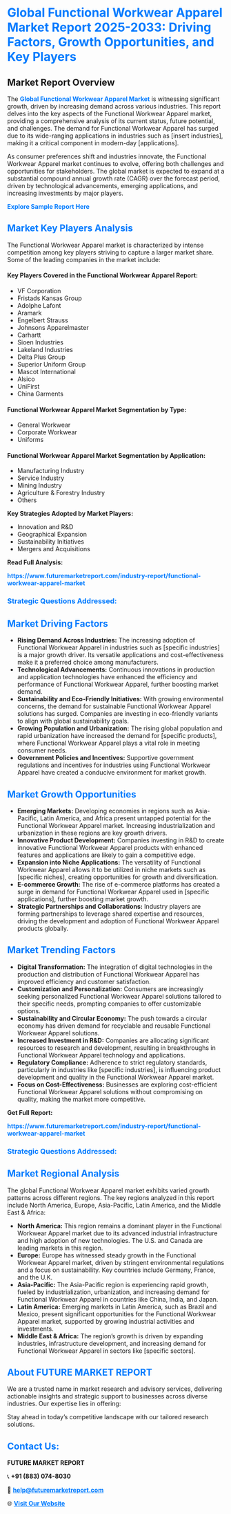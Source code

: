 <h1 style="color: #007BFF;">Global Functional Workwear Apparel Market Report 2025-2033: Driving Factors, Growth Opportunities, and Key Players</h1>

<section id="overview">
<h2>Market Report Overview</h2>
<p>The <a href="https://www.futuremarketreport.com/industry-report/functional-workwear-apparel-market" style="color: #007BFF; text-decoration: none;"><strong>Global Functional Workwear Apparel Market</strong></a> is witnessing significant growth, driven by increasing demand across various industries. This report delves into the key aspects of the Functional Workwear Apparel market, providing a comprehensive analysis of its current status, future potential, and challenges. The demand for Functional Workwear Apparel has surged due to its wide-ranging applications in industries such as [insert industries], making it a critical component in modern-day [applications].</p>
<p>As consumer preferences shift and industries innovate, the Functional Workwear Apparel market continues to evolve, offering both challenges and opportunities for stakeholders. The global market is expected to expand at a substantial compound annual growth rate (CAGR) over the forecast period, driven by technological advancements, emerging applications, and increasing investments by major players.</p>
</section>

<section id="overview">
<p><a href="https://www.futuremarketreport.com/request-sample/reportId=51814" style="color: #007BFF; text-decoration: none;"><strong>Explore Sample Report Here</strong></a></p>
</section>

<section id="key-players">
<h2 style="color: #007BFF;">Market Key Players Analysis</h2>
<p>The Functional Workwear Apparel market is characterized by intense competition among key players striving to capture a larger market share. Some of the leading companies in the market include:</p>
<h4>Key Players Covered in the Functional Workwear Apparel Report:</h4>
<ul><li>VF Corporation</li><li>Fristads Kansas Group</li><li>Adolphe Lafont</li><li>Aramark</li><li>Engelbert Strauss</li><li>Johnsons Apparelmaster</li><li>Carhartt</li><li>Sioen Industries</li><li>Lakeland Industries</li><li>Delta Plus Group</li><li>Superior Uniform Group</li><li>Mascot International</li><li>Alsico</li><li>UniFirst</li><li>China Garments</li></ul>
<h4>Functional Workwear Apparel Market Segmentation by Type:</h4>
<ul><li>General Workwear</li><li>Corporate Workwear</li><li>Uniforms</li></ul>

<h4>Functional Workwear Apparel Market Segmentation by Application:</h4>
<ul><li>Manufacturing Industry</li><li>Service Industry</li><li>Mining Industry</li><li>Agriculture &amp; Forestry Industry</li><li>Others</li></ul>
<p><strong>Key Strategies Adopted by Market Players:</strong></p>
<ul>
<li>Innovation and R&D</li>
<li>Geographical Expansion</li>
<li>Sustainability Initiatives</li>
<li>Mergers and Acquisitions</li>
</ul>
</section>

<section>
<p><strong>Read Full Analysis: </strong></p><a href="https://www.futuremarketreport.com/industry-report/functional-workwear-apparel-market" style="color: #007BFF; text-decoration: none;"><strong>https://www.futuremarketreport.com/industry-report/functional-workwear-apparel-market</strong></a>
<h3 style="color: #007BFF;">Strategic Questions Addressed:</h3>
</section>

<section id="driving-factors">
<h2 style="color: #007BFF;">Market Driving Factors</h2>
<ul>
<li><strong>Rising Demand Across Industries:</strong> The increasing adoption of Functional Workwear Apparel in industries such as [specific industries] is a major growth driver. Its versatile applications and cost-effectiveness make it a preferred choice among manufacturers.</li>
<li><strong>Technological Advancements:</strong> Continuous innovations in production and application technologies have enhanced the efficiency and performance of Functional Workwear Apparel, further boosting market demand.</li>
<li><strong>Sustainability and Eco-Friendly Initiatives:</strong> With growing environmental concerns, the demand for sustainable Functional Workwear Apparel solutions has surged. Companies are investing in eco-friendly variants to align with global sustainability goals.</li>
<li><strong>Growing Population and Urbanization:</strong> The rising global population and rapid urbanization have increased the demand for [specific products], where Functional Workwear Apparel plays a vital role in meeting consumer needs.</li>
<li><strong>Government Policies and Incentives:</strong> Supportive government regulations and incentives for industries using Functional Workwear Apparel have created a conducive environment for market growth.</li>
</ul>
</section>

<section id="growth-opportunities">
<h2 style="color: #007BFF;">Market Growth Opportunities</h2>
<ul>
<li><strong>Emerging Markets:</strong> Developing economies in regions such as Asia-Pacific, Latin America, and Africa present untapped potential for the Functional Workwear Apparel market. Increasing industrialization and urbanization in these regions are key growth drivers.</li>
<li><strong>Innovative Product Development:</strong> Companies investing in R&D to create innovative Functional Workwear Apparel products with enhanced features and applications are likely to gain a competitive edge.</li>
<li><strong>Expansion into Niche Applications:</strong> The versatility of Functional Workwear Apparel allows it to be utilized in niche markets such as [specific niches], creating opportunities for growth and diversification.</li>
<li><strong>E-commerce Growth:</strong> The rise of e-commerce platforms has created a surge in demand for Functional Workwear Apparel used in [specific applications], further boosting market growth.</li>
<li><strong>Strategic Partnerships and Collaborations:</strong> Industry players are forming partnerships to leverage shared expertise and resources, driving the development and adoption of Functional Workwear Apparel products globally.</li>
</ul>
</section>

<section id="trending-factors">
<h2 style="color: #007BFF;">Market Trending Factors</h2>
<ul>
<li><strong>Digital Transformation:</strong> The integration of digital technologies in the production and distribution of Functional Workwear Apparel has improved efficiency and customer satisfaction.</li>
<li><strong>Customization and Personalization:</strong> Consumers are increasingly seeking personalized Functional Workwear Apparel solutions tailored to their specific needs, prompting companies to offer customizable options.</li>
<li><strong>Sustainability and Circular Economy:</strong> The push towards a circular economy has driven demand for recyclable and reusable Functional Workwear Apparel solutions.</li>
<li><strong>Increased Investment in R&D:</strong> Companies are allocating significant resources to research and development, resulting in breakthroughs in Functional Workwear Apparel technology and applications.</li>
<li><strong>Regulatory Compliance:</strong> Adherence to strict regulatory standards, particularly in industries like [specific industries], is influencing product development and quality in the Functional Workwear Apparel market.</li>
<li><strong>Focus on Cost-Effectiveness:</strong> Businesses are exploring cost-efficient Functional Workwear Apparel solutions without compromising on quality, making the market more competitive.</li>
</ul>
</section>

<section>
<p><strong>Get Full Report: </strong></p><a href="https://www.futuremarketreport.com/industry-report/functional-workwear-apparel-market" style="color: #007BFF; text-decoration: none;"><strong>https://www.futuremarketreport.com/industry-report/functional-workwear-apparel-market</strong></a>
<h3 style="color: #007BFF;">Strategic Questions Addressed:</h3>
</section>


<section id="regional-analysis">
<h2 style="color: #007BFF;">Market Regional Analysis</h2>
<p>The global Functional Workwear Apparel market exhibits varied growth patterns across different regions. The key regions analyzed in this report include North America, Europe, Asia-Pacific, Latin America, and the Middle East & Africa:</p>
<ul>
<li><strong>North America:</strong> This region remains a dominant player in the Functional Workwear Apparel market due to its advanced industrial infrastructure and high adoption of new technologies. The U.S. and Canada are leading markets in this region.</li>
<li><strong>Europe:</strong> Europe has witnessed steady growth in the Functional Workwear Apparel market, driven by stringent environmental regulations and a focus on sustainability. Key countries include Germany, France, and the U.K.</li>
<li><strong>Asia-Pacific:</strong> The Asia-Pacific region is experiencing rapid growth, fueled by industrialization, urbanization, and increasing demand for Functional Workwear Apparel in countries like China, India, and Japan.</li>
<li><strong>Latin America:</strong> Emerging markets in Latin America, such as Brazil and Mexico, present significant opportunities for the Functional Workwear Apparel market, supported by growing industrial activities and investments.</li>
<li><strong>Middle East & Africa:</strong> The region’s growth is driven by expanding industries, infrastructure development, and increasing demand for Functional Workwear Apparel in sectors like [specific sectors].</li>
</ul>
</section>

<footer>
<h2 style="color: #007BFF;">About FUTURE MARKET REPORT</h2>
<p>We are a trusted name in market research and advisory services, delivering actionable insights and strategic support to businesses across diverse industries. Our expertise lies in offering:</p>

<p>Stay ahead in today’s competitive landscape with our tailored research solutions.</p>

<h2 style="color: #007BFF;">Contact Us:</h2>
<p><strong>FUTURE MARKET REPORT</strong></p>
<p>📞 <strong>+91 (883) 074-8030</strong></p>
<p>📧 <strong><a href="mailto:help@futuremarketreport.com" style="color: #007BFF;">help@futuremarketreport.com</a></strong></p>
<p>🌐 <strong><a href="https://www.futuremarketreport.com/" style="color: #007BFF;">Visit Our Website</a></strong></p>
</footer>